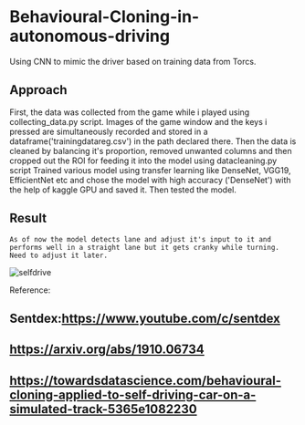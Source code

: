 # Behavioural-Cloning-in-autonomous-driving

Using CNN to mimic the driver based on training data from Torcs.

## Approach 
  First, the data was collected from the game while i played using collecting_data.py script. Images of the game window and the keys i pressed are simultaneously recorded and stored in a dataframe('trainingdatareg.csv') in the path declared there.
  Then the data is cleaned by balancing it's proportion, removed unwanted columns and then cropped out the ROI for feeding it into the model using datacleaning.py script
  Trained various model using transfer learning like DenseNet, VGG19, EfficientNet etc and chose the model with high accuracy ('DenseNet') with the help of kaggle GPU and saved it.
  Then tested the model.
  
  ## Result
    As of now the model detects lane and adjust it's input to it and performs well in a straight lane but it gets cranky while turning. Need to adjust it later.

![selfdrive](https://user-images.githubusercontent.com/72936645/146306891-0323ee95-d889-4a07-a60c-04fb2f9405e3.gif)

Reference:
  ## Sentdex:https://www.youtube.com/c/sentdex
  ## https://arxiv.org/abs/1910.06734
  ## https://towardsdatascience.com/behavioural-cloning-applied-to-self-driving-car-on-a-simulated-track-5365e1082230
  
